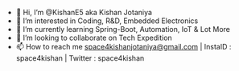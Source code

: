 - 👋 Hi, I’m @KishanE5 aka Kishan Jotaniya
- 👀 I’m interested in Coding, R&D, Embedded Electronics
- 🌱 I’m currently learning Spring-Boot, Automation, IoT & Lot More
- 💞️ I’m looking to collaborate on Tech Expedition
- 📫 How to reach me space4kishanjotaniya@gmail.com | InstaID : space4kishan | Twitter : space4kishan

<!---
KishanE5/KishanE5 is a ✨ special ✨ repository because its `README.md` (this file) appears on your GitHub profile.
You can click the Preview link to take a look at your changes.
--->
